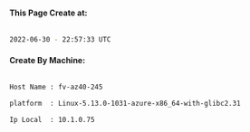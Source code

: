 
   
#### This Page Create at:

```bash

2022-06-30 - 22:57:33 UTC

```

#### Create By Machine:

```bash

Host Name : fv-az40-245

platform  : Linux-5.13.0-1031-azure-x86_64-with-glibc2.31

Ip Local  : 10.1.0.75

```

